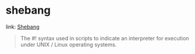 # shebang

link: [Shebang](https://bash.cyberciti.biz/guide/Shebang)

> The #! syntax used in scripts to indicate an interpreter for execution under UNIX / Linux operating systems.